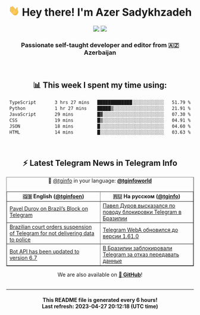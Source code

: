 <div align="center">
	<div>
		<h1>
      <img src="./assets/hi.gif" width="30px"> Hey there! I'm Azer Sadykhzadeh
    </h1>
    <img height="18" src="https://komarev.com/ghpvc/?username=sadykhzadeh&label=Views&color=2081c1&style=flat-square" />
		<a href="https://wakatime.com/@Azer"> <img height="18" src="https://wakatime.com/badge/user/f80ae27a-c328-426f-a381-bc84136e2dd6.svg" /> </a>
    <h3>
      Passionate self-taught developer and editor from 🇦🇿 Azerbaijan
    </h3>
  </div>
  <br>

<h2>📊 This week I spent my time using:</h2>

<!--START_SECTION:waka-->

```text
TypeScript       3 hrs 27 mins   █████████████░░░░░░░░░░░░   51.79 %
Python           1 hr 27 mins    █████▒░░░░░░░░░░░░░░░░░░░   21.91 %
JavaScript       29 mins         █▓░░░░░░░░░░░░░░░░░░░░░░░   07.30 %
CSS              19 mins         █▒░░░░░░░░░░░░░░░░░░░░░░░   04.91 %
JSON             18 mins         █░░░░░░░░░░░░░░░░░░░░░░░░   04.60 %
HTML             14 mins         █░░░░░░░░░░░░░░░░░░░░░░░░   03.63 %
```

<!--END_SECTION:waka-->

<br>

<h2>⚡️ Latest Telegram News in Telegram Info</h2>
  <table border>
		<tr>
			<th width="50%">🇬🇧 English (<a href="https://t.me/tginfoen">@tginfoen</a>)</th>
			<th>🇷🇺 На русском (<a href="https://t.me/tginfo">@tginfo</a>)</th>
		</tr>
		<caption>🚩 <a href="https://t.me/tginfo">@tginfo</a> in your language: <a href="https://t.me/tginfoworld"><b>@tginfoworld</b></a><caption/>
  <tr><td><a href="https://t.me/tginfoen/1646">Pavel Durov on Brazil’s Block on Telegram</a></td>
    <td><a href="https://t.me/tginfo/3648">Павел Дуров высказался по поводу блокировки Telegram в Бразилии</a></td></tr><tr><td><a href="https://t.me/tginfoen/1645">Brazilian court orders suspension of Telegram for not delivering data to police</a></td>
    <td><a href="https://t.me/tginfo/3647">Telegram WebA обновился до версии 1.61.0</a></td></tr><tr><td><a href="https://t.me/tginfoen/1644">Bot API has been updated to version 6.7</a></td>
    <td><a href="https://t.me/tginfo/3646">В Бразилии заблокировали Telegram за отказ передавать данные</a></td></tr>
</table>
We are also available on <a href="https://github.com/tginfo"><b>🐙 GitHub</b></a>!
</div>

<br>
<hr>
<h4 align="center">This README file is generated <b>every 6 hours</b>!</br>Last refresh: <b>2023-04-27 20:12:18 (UTC time)</b></h4>
